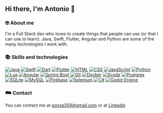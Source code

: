 ## Hi there, I'm Antonio 👋

### 🤓 About me
I'm a Full Stack dev who loves to create things that people can use (or that I can use to learn). 
Java, Swift, Flutter, Angular and Python are some of the many technologies I work with.

### 📚 Skills and technologies
[![Java](https://img.shields.io/badge/Java-%23ED8B00.svg?logo=openjdk&logoColor=white)](#)
[![Swift](https://img.shields.io/badge/Swift-F54A2A?logo=swift&logoColor=white)](#)
[![Dart](https://img.shields.io/badge/Dart-%230175C2.svg?logo=dart&logoColor=white)](#)
[![Flutter](https://img.shields.io/badge/Flutter-02569B?logo=flutter&logoColor=fff)](#)
[![HTML](https://img.shields.io/badge/HTML-%23E34F26.svg?logo=html5&logoColor=white)](#)
[![CSS](https://img.shields.io/badge/CSS-1572B6?logo=css3&logoColor=fff)](#)
[![JavaScript](https://img.shields.io/badge/JavaScript-F7DF1E?logo=javascript&logoColor=000)](#)
[![Python](https://img.shields.io/badge/Python-3776AB?logo=python&logoColor=fff)](#)
[![Lua](https://img.shields.io/badge/Lua-%232C2D72.svg?logo=lua&logoColor=white)](#)
[![Angular](https://img.shields.io/badge/Angular-%23DD0031.svg?logo=angular&logoColor=white)](#)
[![Spring Boot](https://img.shields.io/badge/Spring%20Boot-6DB33F?logo=springboot&logoColor=fff)](#)
[![Git](https://img.shields.io/badge/Git-F05032?logo=git&logoColor=fff)](#)
[![Docker](https://img.shields.io/badge/Docker-2496ED?logo=docker&logoColor=fff)](#)
[![Xcode](https://img.shields.io/badge/Xcode-007ACC?logo=Xcode&logoColor=white)](#)
[![Postgres](https://img.shields.io/badge/Postgres-%23316192.svg?logo=postgresql&logoColor=white)](#)
[![SQLite](https://img.shields.io/badge/SQLite-%2307405e.svg?logo=sqlite&logoColor=white)](#)
[![MySQL](https://img.shields.io/badge/MySQL-4479A1?logo=mysql&logoColor=fff)](#)
[![Firebase](https://img.shields.io/badge/Firebase-039BE5?logo=Firebase&logoColor=white)](#)
[![Selenium](https://img.shields.io/badge/Selenium-43B02A?logo=selenium&logoColor=fff)](#)
[![C#](https://custom-icon-badges.demolab.com/badge/C%23-%23239120.svg?logo=cshrp&logoColor=white)](#)
[![Godot Engine](https://img.shields.io/badge/Godot-%23FFFFFF.svg?logo=godot-engine)](#)

### 🗪 Contact
You can contact me at [gonza359@gmail.com](mailto:gonza359@gmail.com) or at [Linkedin](https://www.linkedin.com/in/antogoncap/)

<!--
**DoxtorDoz/doxtordoz** is a ✨ _special_ ✨ repository because its `README.md` (this file) appears on your GitHub profile.

Here are some ideas to get you started:

- 🔭 I’m currently working on ...
- 🌱 I’m currently learning ...
- 👯 I’m looking to collaborate on ...
- 🤔 I’m looking for help with ...
- 💬 Ask me about ...
- 📫 How to reach me: ...
- 😄 Pronouns: ...
- ⚡ Fun fact: ...
-->
